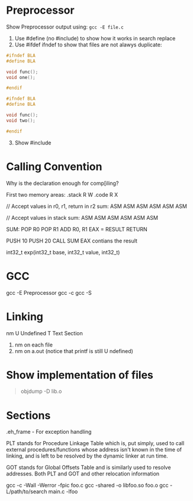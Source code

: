 # Preprocessor

Show Preprocessor output using:
`gcc -E file.c`

1. Use #define (no #include) to show how it works in search replace
2. Use #ifdef ifndef to show that files are not alawys duplicate:

```c
#ifndef BLA
#define BLA

void func();
void one();

#endif

#ifndef BLA
#define BLA

void func();
void two();

#endif
```

3. Show #include

# Calling Convention

Why is the declaration enough for comp[iling?

First two memory areas:
.stack R W
.code R X

// Accept values in r0, r1, return in r2
sum:
ASM
ASM
ASM
ASM
ASM
ASM

// Accept values in stack
sum:
ASM
ASM
ASM
ASM
ASM
ASM

SUM:
POP R0
POP R1
ADD R0, R1
EAX = RESULT
RETURN

PUSH 10
PUSH 20
CALL SUM
EAX contians the result

int32_t exp(int32_t base, int32_t value, int32_t)

# GCC

gcc -E Preprocessor
gcc -c
gcc -S

# Linking

nm
U Undefined
T Text Section

1. nm on each file
2. nm on a.out (notice that printf is still U ndefined)

# Show implementation of files

> objdump -D lib.o

# Sections

.eh_frame - For exception handling

PLT stands for Procedure Linkage Table which is, put simply, used to call external procedures/functions whose address isn't known in the time of linking, and is left to be resolved by the dynamic linker at run time.

GOT stands for Global Offsets Table and is similarly used to resolve addresses. Both PLT and GOT and other relocation information

gcc -c -Wall -Werror -fpic foo.c
gcc -shared -o libfoo.so foo.o
gcc -L/path/to/search main.c -lfoo

